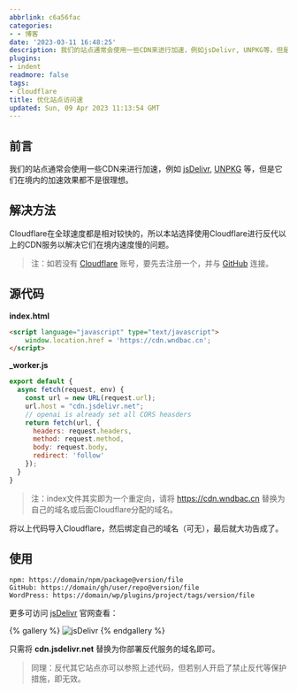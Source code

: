 ```yaml
---
abbrlink: c6a56fac
categories:
- - 博客
date: '2023-03-11 16:48:25'
description: 我们的站点通常会使用一些CDN来进行加速，例如jsDelivr, UNPKG等，但是它们在境内的加速效果都不是很理想，本篇阐述如何用Cloudflare反代它们以达到提速效果。
plugins:
- indent
readmore: false
tags:
- Cloudflare
title: 优化站点访问速
updated: Sun, 09 Apr 2023 11:13:54 GMT
---
```

## 前言

我们的站点通常会使用一些CDN来进行加速，例如 [jsDelivr](https://www.jsdelivr.com), [UNPKG](https://unpkg.com) 等，但是它们在境内的加速效果都不是很理想。

## 解决方法

Cloudflare在全球速度都是相对较快的，所以本站选择使用Cloudflare进行反代以上的CDN服务以解决它们在境内速度慢的问题。

> 注：如若没有 [Cloudflare](https://www.cloudflare.com) 账号，要先去注册一个，并与 [GitHub](https://github.com) 连接。

## 源代码

**index.html**

```html
<script language="javascript" type="text/javascript">
	window.location.href = 'https://cdn.wndbac.cn';
</script>
```

**_worker.js**

```js
export default {
  async fetch(request, env) {
    const url = new URL(request.url);
    url.host = "cdn.jsdelivr.net";
    // openai is already set all CORS heasders 
    return fetch(url, {
      headers: request.headers,
      method: request.method,
      body: request.body,
      redirect: 'follow'
    });
  }
}
```

> 注：index文件其实即为一个重定向，请将 https://cdn.wndbac.cn 替换为自己的域名或后面Cloudflare分配的域名。

将以上代码导入Cloudflare，然后绑定自己的域名（可无），最后就大功告成了。

## 使用

```
npm: https://domain/npm/package@version/file
GitHub: https://domain/gh/user/repo@version/file
WordPress: https://domain/wp/plugins/project/tags/version/file
```

更多可访问 [jsDelivr](https://www.jsdelivr.com) 官网查看：

{% gallery %}
![jsDelivr](https://cdn.wndbac.cn/gh/wndbac/Static/blog_img/2023/3/image_f05b6c26e4dd9599882c8c06ccb2d0bb.png)
{% endgallery %}

只需将 **cdn.jsdelivr.net** 替换为你部署反代服务的域名即可。

> 同理：反代其它站点亦可以参照上述代码，但若别人开启了禁止反代等保护措施，即无效。
